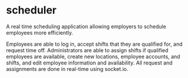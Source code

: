 # scheduler

A real time scheduling application allowing employers to schedule employees more efficiently.

Employees are able to log in, accept shifts that they are qualified for, and request time off. Administrators are able to assign shifts if qualified employees are available, create new locations, employee accounts, and shifts, and edit employee information and availability. All request and assignments are done in real-time using socket.io.
